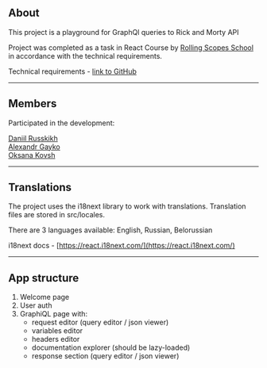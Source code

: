 ## About

This project is a playground for GraphQl queries to Rick and Morty API

Project was completed as a task in React Course by [Rolling Scopes School](https://rs.school/) in accordance with the technical requirements.

Technical requirements - [link to GitHub](https://github.com/rolling-scopes-school/tasks/blob/master/react/modules/graphiql.md)

----

## Members

Participated in the development:

[Daniil Russkikh](https://github.com/brygmos)  
[Alexandr Gayko](https://github.com/sashagayko)  
[Oksana Kovsh](https://github.com/ksankakovsh)

----

## Translations

The project uses the i18next library to work with translations.
Translation files are stored in src/locales.

There are 3 languages available: English, Russian, Belorussian

i18next docs - [https://react.i18next.com/](https://react.i18next.com/)

----

## App structure

1. Welcome page
2. User auth
3. GraphiQL page with:
    - request editor (query editor / json viewer)
    - variables editor
    - headers editor
    - documentation explorer (should be lazy-loaded)
    - response section (query editor / json viewer)
